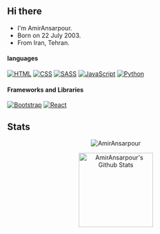 ## Hi there
- I'm AmirAnsarpour.
- Born on 22 July 2003.
- From Iran, Tehran.

#### languages
 <a href="#"><img alt="HTML" src="https://img.shields.io/badge/HTML-E34F26.svg?logo=html5&logoColor=white"></a>
 <a href="#"><img alt="CSS" src="https://img.shields.io/badge/CSS-1572B6.svg?logo=css3&logoColor=white"></a>
 <a href="#"><img alt="SASS" src="https://img.shields.io/badge/Sass-hotpink.svg?logo=SASS&logoColor=white"></a>
 <a href="#"><img alt="JavaScript" src="https://img.shields.io/badge/JavaScript-F7DF1E.svg?logo=javascript&logoColor=black"></a>
 <a href="#"><img alt="Python" src="https://img.shields.io/badge/Python-14354C.svg?logo=python&logoColor=white"></a>
 #### Frameworks and Libraries
 <a href="#"><img alt="Bootstrap" src="https://img.shields.io/badge/Bootstrap-7952B3.svg?logo=bootstrap&logoColor=white"></a>
 <a href="#"><img alt="React" src="https://img.shields.io/badge/React-20232a.svg?logo=react&logoColor=white"></a>

## Stats
<div align=center>
<p><img src="https://github-readme-stats.vercel.app/api/top-langs?username=AmirAnsarpour&show_icons=true&locale=en&layout=compact" alt="AmirAnsarpour" /></p>
<a href="https://github.com/anuraghazra/github-readme-stats" title="Go to Source"><img alt="AmirAnsarpour's Github Stats" src="https://denvercoder1-github-readme-stats.vercel.app/api?username=AmirAnsarpour&show_icons=true&count_private=true&theme=react&border=61dafb&hide_border=true" height="172px"/></a>
</div>
